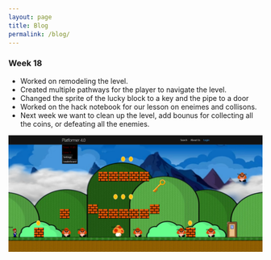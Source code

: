 ```yaml
---
layout: page
title: Blog
permalink: /blog/
---
```


### Week 18
- Worked on remodeling the level. 
- Created multiple pathways for the player to navigate the level.
- Changed the sprite of the lucky block to a key and the pipe to a door
- Worked on the hack notebook for our lesson on eneimes and collisons.
- Next week we want to clean up the level, add bounus for collecting all the coins, or defeating all the enemies. 

![Project Logo](/images/firstlevel.png)